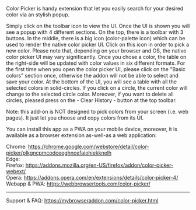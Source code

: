 Color Picker is handy extension that let you easily search for your desired color via an stylish popup.

Simply click on the toolbar icon to view the UI. Once the UI is shown you will see a popup with 4 different sections. On the top, there is a toolbar with 3 buttons. In the middle, there is a big icon (color-palette icon) which can be used to render the native color picker UI. Click on this icon in order to pick a new color. Please note that, depending on your browser and OS, the native color picker UI may vary significantly. Once you chose a color, the table on the right-side will be updated with color values in six different formats. For the first time when you open the color picker UI, please click on the "Basic colors" section once, otherwise the addon will not be able to select and save your color. At the bottom of the UI, you will see a table with all the selected colors in solid-circles. If you click on a circle, the current color will change to the selected circle color. Moreover, if you want to delete all circles, pleased press on the - Clear History - button at the top toolbar.

Note: this add-on is NOT designed to pick colors from your screen (i.e. web pages). It just let you choose and copy colors from its UI.

You can install this app as a PWA on your mobile device, moreover, it is available as a browser extension as-well-as a web application:

Chrome: https://chrome.google.com/webstore/detail/color-picker/plkgncpmcodceeghncefaiohiekknelh  
Edge:   
Firefox: https://addons.mozilla.org/en-US/firefox/addon/color-picker-webext/  
Opera: https://addons.opera.com/en/extensions/details/color-picker-4/  
Webapp & PWA: https://webbrowsertools.com/color-picker/

----------------------------------------

Support & FAQ: https://mybrowseraddon.com/color-picker.html

